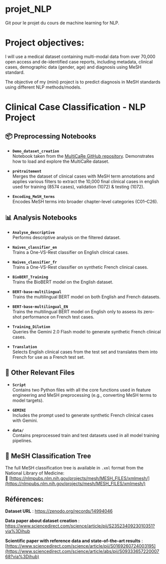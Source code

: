 # projet_NLP
Git pour le projet du cours de machine learning for NLP.

# Project objectives:
I will use a medical dataset containing multi-modal data from over 70,000 open access and de-identified case reports, including metadata, clinical cases, demographic data (gender, age) and diagnosis using MeSH standard. 

The objective of my (mini) project is to predict diagnosis in MeSH standards using different NLP methods/models. 

# Clinical Case Classification - NLP Project

## 📦 Preprocessing Notebooks

- **`Demo_dataset_creation`**  
  Notebook taken from the [MultiCaRe GitHub repository](https://github.com/mauro-nievoff/MultiCaRe_Dataset.git). Demonstrates how to load and explore the MultiCaRe dataset.

- **`prétraitement`**  
  Merges the dataset of clinical cases with MeSH term annotations and applies various filters to extract the 10,000 final clinical cases in english used for training (8574 cases), validation (1072) & testing (1072).

- **`Encoding_MeSH_terms`**  
  Encodes MeSH terms into broader chapter-level categories (C01–C26).

## 📊 Analysis Notebooks

- **`Analyse_descriptive`**  
  Performs descriptive analysis on the filtered dataset.

- **`Naives_classifier_en`**  
  Trains a One-VS-Rest classifier on English clinical cases.

- **`Naives_classifier_fr`**  
  Trains a One-VS-Rest classifier on synthetic French clinical cases.

- **`BioBERT_Training`**  
  Trains the BioBERT model on the English dataset.

- **`BERT-base-multilingual`**  
  Trains the multilingual BERT model on both English and French datasets.

- **`BERT-base-multilingual_EN`**  
  Trains the multilingual BERT model on English only to assess its zero-shot performance on French test cases.

- **`Training_Dilution`**  
  Queries the Gemini 2.0 Flash model to generate synthetic French clinical cases.

- **`Translation`**  
  Selects English clinical cases from the test set and translates them into French for use as a French test set.

## 📁 Other Relevant Files

- **`Script`**  
  Contains two Python files with all the core functions used in feature engineering and MeSH preprocessing (e.g., converting MeSH terms to model targets).

- **`GEMINI`**  
  Includes the prompt used to generate synthetic French clinical cases with Gemini.

- **`data/`**  
  Contains preprocessed train and test datasets used in all model training pipelines.

## 🌲 MeSH Classification Tree

The full MeSH classification tree is available in `.xml` format from the National Library of Medicine:  
🔗 [https://nlmpubs.nlm.nih.gov/projects/mesh/MESH_FILES/xmlmesh/](https://nlmpubs.nlm.nih.gov/projects/mesh/MESH_FILES/xmlmesh/)



## Références: 
**Dataset URL** : https://zenodo.org/records/14994046 

**Data paper about dataset creation** : https://www.sciencedirect.com/science/article/pii/S2352340923010351?via%3Dihub

**Scientific paper with reference data and state-of-the-art results** : [https://www.sciencedirect.com/science/article/pii/S0169260724003195](https://www.sciencedirect.com/science/article/abs/pii/S0933365722000768?via%3Dihub)

